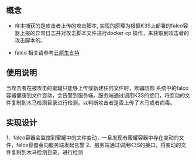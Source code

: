 ## 概念
* 样本捕获的是攻击者上传的攻击脚本, 实现的原理为根据K3S上部署的falco容器上报的异常日志并对攻击脚本文件进行docker cp 操作，来获取到攻击者的攻击脚本的。

* falco 相关请参考[云原生支持](https://www.showdoc.com.cn/1432924569255366/7002166374715945 "云原生支持")

## 使用说明
当攻击者在被攻击的蜜罐只能够上传或新建任何文件时，欺骗防御 系统中的falco容器健康到文件变动，会告警到服务端。服务端通过调用K3S的接口，将变动的文件复制到木马检测目录进行检测，以判断攻击者是否上传了木马或者病毒。

## 实现设计
1、falco容器会监控到蜜罐中的文件变动，一旦发现有蜜罐容器中存在变动的文件，falco容器会向服务端发起告警
2、服务端通过调用K3S的接口，将变动的文件复制到木马检测目录，进行检测

